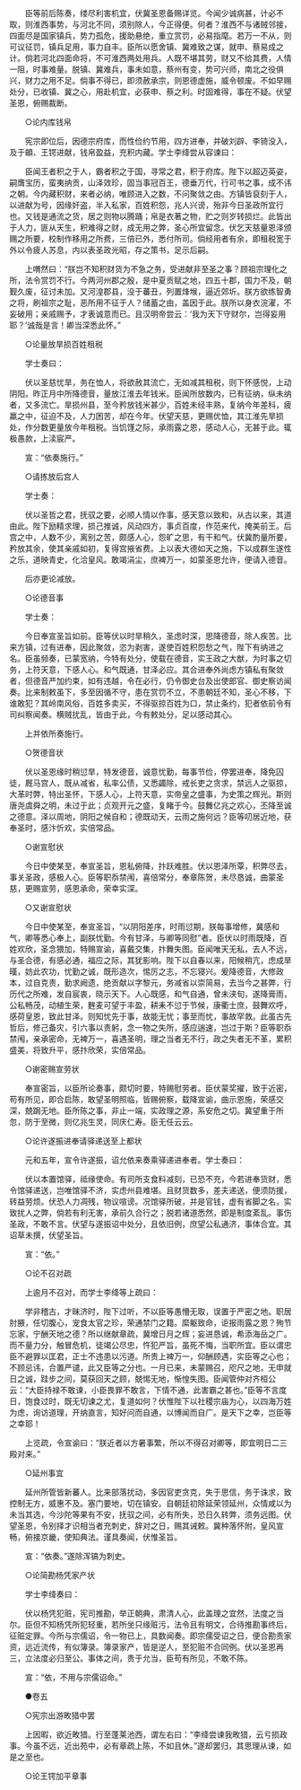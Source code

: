 <!-- { "loadSidebar": true } -->
　　臣等前后陈奏，缕尽利害机宜，伏冀圣恩备赐详览。今闻少诚病甚，计必不取，则淮西事势，与河北不同，须别除人，今正得便。何者？淮西不与诸贼邻接，四面尽是国家镇兵，势力孤危，援助悬绝，重立赏罚，必易指麾。若万一不从，则可议征罚，镇兵足用，事力自丰。臣所以愿舍镇、冀难致之谋，就申、蔡易成之计。倘若河北四面命将，不可淮西两处用兵。人既不堪其劳，财又不给其费，人情一阻，时事难量。脱镇、冀难兵，事未如意，蔡州有变，势可兴师，南北之役俱兴，财力之用不足。倘事不得已，即须赦承宗，则恩德虚施，威令顿废。不如早赐处分，已收镇、冀之心，用赴机宜，必获申、蔡之利。时固难得，事在不疑。伏望圣恩，俯赐裁断。 

　　○论内库钱帛 

　　宪宗即位后，因德宗府库，而性俭约节用，四方进奉，并破刘辟、李锜没入，及于頔、王锷进献，钱帛盈益，充积内藏。学士李绛尝从容谏曰： 

　　臣闻王者积之于人，霸者积之于国，寻常之君，积于府库。陛下以超迈英姿，嗣膺宝历，蛮夷纳贡，山泽效珍，固当事冠百王，德垂万代，行可书之事，成不讳之朝。今内藏积财，来者必纳，唯顾进入之数，不问聚敛之由。方镇皆裒刻于人，以进献为号，因缘奸盗，半入私家，百姓积怨，兆人兴谤，殆非今日圣政所宜行也。又钱是通流之货，居之则物以腾踊；帛是衣著之物，贮之则岁转损烂。此皆出于人力，匪从天生，积难得之财，成无用之弊，圣心所宜留念。伏乞天慈量恩泽颁赐之所要，校制作移用之所费，三倍已外，悉付所司。倘经用者有余，即租税宽于外以令疲人苏息，内以表圣政光昭，存之策书，足示后嗣。 

　　上喟然曰：“朕岂不知积财货为不急之务，受进献非至圣之事？顾祖宗理化之所，法令赏罚不行。今两河州郡之殷，是中夏贡赋之地，四五十郡，国力不及，朝觐久废，征讨未加。又河湟郡县，没于蕃丑，列置烽堠，逼近郊圻。朕方欲练智勇之将，刷祖宗之耻，恶所用不征于人？储蓄之由，盖因于此。朕所以身衣浣濯，不妄破用；亲戚赐予，才表诚意而已。且汉明帝尝云：‘我为天下守财尔，岂得妄用耶？’诚哉是言！卿当深悉此怀。” 

　　○论量放旱损百姓租税 

　　学士奏曰： 

　　伏以圣慈忧旱，务在恤人，将欲赦其流亡，无如减其租税，则下怀感悦，上动阴阳。昨正月中所降德音，量放江淮去年钱米。臣闻所放数内，已有征纳，纵未纳者，又多流亡。旱损州县，至今矜放钱米甚少，百姓未经丰熟，复纳今年差科，疲羸之中，征迫不及，人力困苦，却在今年。伏望天慈，更赐优恤，其江淮先旱损处，作分数更量放今年租税。当饥馑之际，承雨露之恩，感动人心，无甚于此。辄极愚款，上渎宸严。 

　　宣：“依奏施行。” 

　　○请拣放后宫人 

　　学士奏： 

　　伏以圣哲之君，抚驭之要，必顺人情以作事，感天意以致和，从古以来，其道由此。陛下励精求理，损己推诚，风动四方，事贞百度，作范来代，掩美前王。后宫之中，人数不少，离别之苦，颇感人心，怨旷之思，有干和气。伏冀酌量所要，矜放其余，使其亲戚如初，复得宫掖省费。上以表大德如天之施，下以成群生遂性之乐，道映青史，化洽皇风。敢竭涓尘，庶裨万一，如蒙圣恩允许，便请入德音。 

　　后亦更论减放。 

　　○论德音事 

　　学士奏： 

　　今日奉宣圣旨如前。臣等伏以时旱稍久，圣虑时深，思降德音，除人疾苦。比来方镇，过有进奉，因此聚敛，恣为剥害，遂使百姓积怨愁之气，陛下有纳进之名。臣虽频奏，已蒙宽纳，今特有处分，使载在德音，实王政之大猷，为时事之切务，上符天意，下感人心。和气既通，甘泽必应。其合进奉外尚虑方镇私有聚敛者，但德音严加约束，如有违越，令在必行，仍令御史台及出使郎官、御史察访闻奏。比来制敕虽下，多至因循不守，患在赏罚不立，不患朝廷不知，圣心不移，下谁敢犯？其岭南风俗，百姓多卖买，不得驱掠百姓为口，禁止条约，犯者依前令有司纠察闻奏。横贼扰乱，皆由于此，今有敕处分，足以感动其心。 

　　上并依所奏施行。 

　　○贺德音状 

　　伏以圣恩缘时稍愆旱，特发德音，诚意忧勤，每事节俭，停罢进奉，降免囚徒，厩马宫人，既从减省，私率公债，又悉蠲除，戒长吏之贪求，禁远人之驱掠，大革时弊，特出圣怀，下感人心，上符天意，实帝皇之盛事，为史策之辉光。斯则唐尧虞舜之明，未过于此；贞观开元之盛，复睹于今。鼓舞亿兆之欢心，丕降至诚之德意。泽以周地，阴阳之候自和；德既动天，云雨之施何远？臣等叨居近地，获奉圣时，感汴忻欢，实倍常品。 

　　○谢宣慰状 

　　今日中使某至，奉宣圣旨，恩私俯降，抃跃难胜。伏以恩泽所覃，积弊尽去，事关圣政，感极人心。臣等职忝禁闱，喜倍常分，奉章陈贺，未尽恳诚，曲蒙圣慈，更赐宣劳，感恩承命，荣幸实深。 

　　○又谢宣慰状 

　　今日中使某至，奉宣圣旨，“以阴阳差序，时雨愆期，朕每事增修，冀感和气，卿等悉心奉上，副朕忧勤。今有甘泽，与卿等同慰”者。臣伏以时雨既降，百姓欢欣，圣念猥加，特赐宣谕，喜戴交集，抃舞失图。臣闻唯天无私，去人不远，与圣合德，有感必通，福应之际，其犹影响。陛下以自春以来，阳候稍亢，虑成旱暵，妨此农功，忧勤之诚，既形造次，惕厉之志，不忘寝兴。爰降德音，大修政本，过自克责，勤求阙遗，绝贡献以字黎元，务减省以崇简易，去当今之甚弊，行历代之所难，发自宸衷，晓示天下。人心既感，和气自通，曾未浃旬，遂降膏雨，公私畅茂，动植生荣，麰麦可望于丰盈，耕耒不愆于节候，康衢士庶，鼓舞欢呼，感荷皇恩，致此甘泽。则知忧先于事，故能无忧；事至而忧，事故罕救。此虽古先哲后，修己备灾，引六事以责躬，念一物之失所，感应遄速，岂过于斯？臣等职忝禁闱，亲承密命，无裨万一，喜遇圣明，理之当者无不行，政之失者无不革，累积盛美，将致升平，感抃欣荣，实倍常品。 

　　○谢密赐宣劳状 

　　奉宣密旨，以臣所论奏事，颇切时要，特赐慰劳者。臣伏蒙奖擢，致于近密，苟有所见，即合启陈，敢望圣明照临，皆赐俯察，载降宣谕，曲示恩施，荣感交深，兢跼无地。臣所陈之事，非止一端，实政理之源，系安危之切。冀望重于所忽，防于至微，则亿兆生灵，同庆仁寿。臣无任云云。 

　　○论许遂振进奉请驿递送至上都状 

　　元和五年，宣令许遂振，诏允依来奏乘驿递进奉者。学士奏曰： 

　　伏以本置馆驿，祗缘使命。有司所支食料减刻，已恐不充，今若进奉货财，悉令馆驿递送，岂唯馆驿不济，实虑州县难堪。且财货数多，差夫递送，便须防援，转益劳烦。伏恐人力凋残，物议喧谤。况馆驿所破，并是官钱，虚有省脚之名，实致扰人之弊，倘若有利无害，承前久合行之；脱若诸道悉然，即是制度紊乱。事伤圣政，不敢不言。伏望与遂振诏中处分，且依旧例，庶望公私通济，事体合宜。其诏草未撰，伏望圣旨。 

　　宣：“依。” 

　　○论不召对疏 

　　上逾月不召对，而学士李绛等上疏曰： 

　　学非稽古，才昧济时，陛下过听，不以臣等愚懵无取，误置于严密之地。职居肘腋，任切腹心，宠食太官之珍，荣通禁门之籍。縻躯致命，讵报雨露之恩？殉节忘家，宁酬天地之德？所以继献章疏，冀增日月之辉；妄进恳诚，希添海岳之广。而不量力分，触冒危机，徒竭公尽忠，忤犯严旨，虽死不悔，当职所宜。臣以谓忠臣不避罪以匡君，正士不违患以污道。所贵上裨万一，仰酬顾遇，实臣等之心也；不顾忌讳，合置严谴，此又臣等之分也。一月已来，未蒙赐召，咫尺之地，无申就日之诚，跬步之间，莫获回天之顾，兢惕无地，惭惶失图。臣闻管仲对齐桓公云：“大臣持禄不敢谏，小臣畏罪不敢言，下情不通，此害霸之甚也。”臣等不言度日，饱食过时，既无切谏之尤，复道如何？伏惟陛下以社稷宗庙为心，以四海万姓为虑，询访道理，开纳直言，知好问而自通，以博闻而自广。是天下之幸，岂臣等之幸耶！ 

　　上览疏，令宣谕曰：“朕近者以方暑事繁，所以不得召对卿等，即宜明日二三殿对来。” 

　　○延州事宜 

　　延州所管皆新蕃人。比来部落扰动，多因官吏贪克，失于思信，务于诛求，致控制无方，威惠不及。塞门要地，切在镇安。自朝廷初除延荣领延州，众情咸以为未当其选，今沙陀等果有不安，抚驭之间，必有所失，恐日久转弊，须务远图。伏望圣恩，令别择才识相当者充刺史，辞对之日，赐其诫敕。冀种落怀附，皇风宣畅，俯接京畿，使知典法。谨具奏闻，伏惟圣旨。 

　　宣：“依奏。”遂除浑镐为刺史。 

　　○论简勘杨凭家产状 

　　学士李绛奏曰： 

　　伏以杨凭犯赃，宪司推勘，举正朝典，肃清人心，此盖理之宜然，法度之当尔。臣但不知杨凭所犯轻重，若所坐只缘赃污，法令且有明文，合待推勘事终后，征赃定罪。今所与宗儒诏，令一物已上，具数闻奏。即宗儒受诏之日，便合勘责家资，远近流传，有似簿录。簿录家产，皆是逆人，至犯赃不合同例。伏以圣恩再三，立法度必归至公。事体之间，贵于允当，臣苟有所见，不敢不陈。 

　　宣：“依，不用与宗儒诏命。” 

　　●卷五 

　　○宪宗出游畋猎中罢 

　　上因暇，欲近畋猎。行至蓬莱池西，谓左右曰：“李绛尝谏我畋猎，云亏损政事。今虽不远，近出苑中，必有章疏上陈，不如且休。”遂却罢归，其思理从谏，如是之至也。 

　　○论王锷加平章事 


